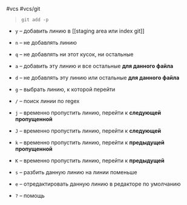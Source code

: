 #vcs #vcs/git 

> `git add -p`

- `y` – добавить линию в [[staging area или index git]]
- `n` – не добавлять линию

- `q` – не добавлять ни этот кусок, ни остальные
- `a` – добавить эту линию и все остальные **для данного файла**
- `d` – не добавлять эту линию или остальные **для данного файла**

- `g` – выбрать линию, к которой перейти
- `/` – поиск линии по regex

- `j` – временно пропустить линию, перейти к **следующей пропущенной**
- `J` – временно пропустить линию, перейти к **следующей**
- `k` – временно пропустить линию, перейти к **предыдущей пропущенной**
- `K` – временно пропустить линию, перейти к **предыдущей**

- `s` – разбить данную линию на линии поменьше
- `e` – отредактировать данную линию в редакторе по умолчанию
- `?` – помощь